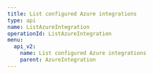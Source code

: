 ```yaml
---
title: List configured Azure integrations
type: api
name: ListAzureIntegration
operationId: ListAzureIntegration
menu:
  api_v2:
    name: List configured Azure integrations
    parent: AzureIntegration
---
```

